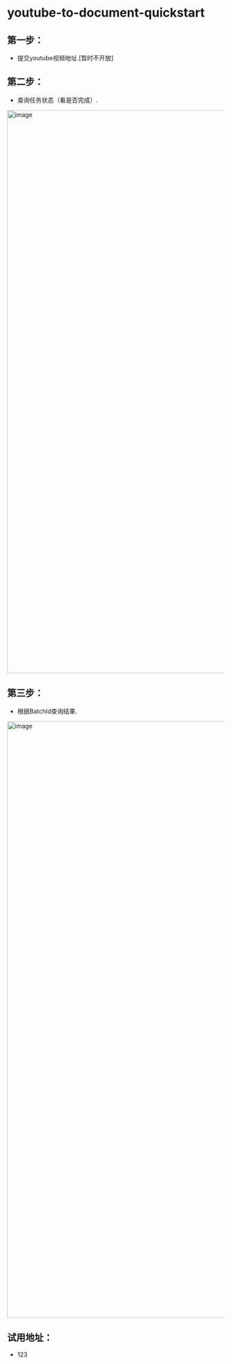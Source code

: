 # youtube-to-document-quickstart
## 第一步：
 - 提交youtube视频地址.[暂时不开放]

## 第二步：
 - 查询任务状态（看是否完成）.

<img width="1300" alt="image" src="https://github.com/zgimszhd61/youtube-to-document-quickstart/assets/114722053/925e3ab5-bb64-4d03-a222-5b0707e756e5">


## 第三步：
 - 根据BatchId查询结果.

<img width="1377" alt="image" src="https://github.com/zgimszhd61/youtube-to-document-quickstart/assets/114722053/eaa0bd50-591d-46ee-a3a3-10f5b4f7faea">


## 试用地址：
 - 123
